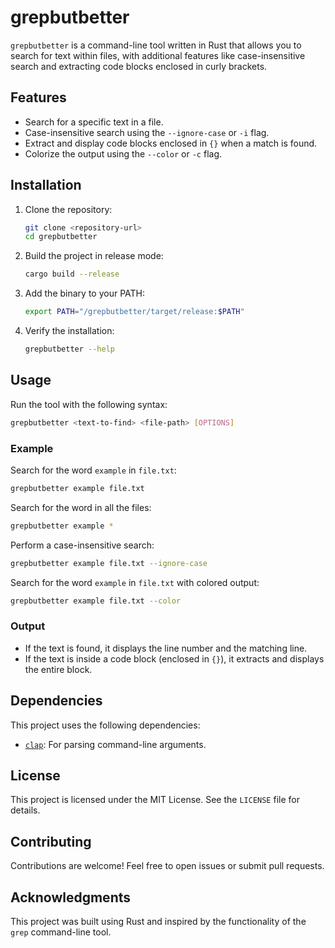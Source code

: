 # grepbutbetter

`grepbutbetter` is a command-line tool written in Rust that allows you to search for text within files, with additional features like case-insensitive search and extracting code blocks enclosed in curly brackets.

## Features

- Search for a specific text in a file.
- Case-insensitive search using the `--ignore-case` or `-i` flag.
- Extract and display code blocks enclosed in `{}` when a match is found.
- Colorize the output using the `--color` or `-c` flag.

## Installation

1. Clone the repository:
   ```bash
   git clone <repository-url>
   cd grepbutbetter
   ```

2. Build the project in release mode:
   ```bash
   cargo build --release
   ```

3. Add the binary to your PATH:
   ```bash
   export PATH="/grepbutbetter/target/release:$PATH"
   ```

4. Verify the installation:
   ```bash
   grepbutbetter --help
   ```

## Usage

Run the tool with the following syntax:
```bash
grepbutbetter <text-to-find> <file-path> [OPTIONS]
```

### Example

Search for the word `example` in `file.txt`:
```bash
grepbutbetter example file.txt
```

Search for the word in all the files:

```bash
grepbutbetter example *
```

Perform a case-insensitive search:
```bash
grepbutbetter example file.txt --ignore-case
```

Search for the word `example` in `file.txt` with colored output:
```bash
grepbutbetter example file.txt --color
```

### Output

- If the text is found, it displays the line number and the matching line.
- If the text is inside a code block (enclosed in `{}`), it extracts and displays the entire block.

## Dependencies

This project uses the following dependencies:
- [`clap`](https://crates.io/crates/clap): For parsing command-line arguments.

## License

This project is licensed under the MIT License. See the `LICENSE` file for details.

## Contributing

Contributions are welcome! Feel free to open issues or submit pull requests.

## Acknowledgments

This project was built using Rust and inspired by the functionality of the `grep` command-line tool.
